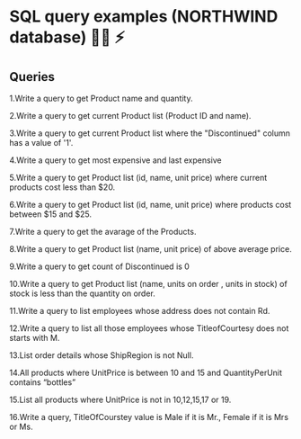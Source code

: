 
# SQL query examples (NORTHWIND database) 👩‍💻 ⚡️ 

## Queries

1.Write a query to get Product name and quantity.

2.Write a query to get current Product list (Product ID and name).

3.Write a query to get current Product list where the "Discontinued" column has a value of '1'.

4.Write a query to get most expensive and last expensive

5.Write a query to get Product list (id, name, unit price) where current products cost less than $20.

6.Write a query to get Product list (id, name, unit price) where products cost between $15 and $25.

7.Write a query to get the avarage of the Products.

8.Write a query to get Product list (name, unit price) of above average price.

9.Write a query to get count of Discontinued is 0

10.Write a query to get Product list (name, units on order , units in stock) of stock is less than the quantity on order.

11.Write a query to list employees whose address does not contain Rd.

12.Write a query to list all those employees whose TitleofCourtesy does not starts with M.

13.List order details whose ShipRegion is not Null.

14.All products where UnitPrice is between 10 and 15 and QuantityPerUnit contains “bottles”

15.List all products where UnitPrice is not in 10,12,15,17 or 19.

16.Write a query, TitleOfCourstey value is Male if it is Mr., Female if it is Mrs or Ms.


